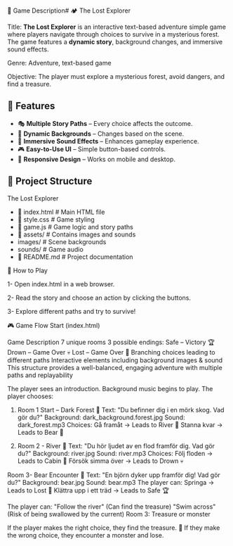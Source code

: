 
📜 Game Description# 🏕️ The Lost Explorer

Title: **The Lost Explorer**  is an interactive text-based adventure simple game where players navigate through choices to survive in a mysterious forest. The game features a **dynamic story**, background changes, and immersive sound effects.

Genre: Adventure, text-based game

Objective: The player must explore a mysterious forest, avoid dangers, and find a treasure.


## 🌟 Features
- 🎭 **Multiple Story Paths** – Every choice affects the outcome.
- 🎨 **Dynamic Backgrounds** – Changes based on the scene.
- 🎵 **Immersive Sound Effects** – Enhances gameplay experience.
- 🎮 **Easy-to-Use UI** – Simple button-based controls.
- 📱 **Responsive Design** – Works on mobile and desktop.

## 📂 Project Structure
 The Lost Explorer 
 -  📄 index.html # Main HTML file 
 -  📄 style.css # Game styling 
 -  📄 game.js # Game logic and story paths 
 -  📂 assets/ # Contains images and sounds 
 -  images/ # Scene backgrounds 
 -  sounds/ # Game audio 
 -  📄 README.md # Project documentation

 👤 How to Play

1- Open index.html in a web browser.

2- Read the story and choose an action by clicking the buttons.

3- Explore different paths and try to survive!



🎮 Game Flow
Start (index.html)

Game Description
7 unique rooms
3 possible endings:
Safe – Victory 🏆
Drown – Game Over 💀
Lost – Game Over 🌲
Branching choices leading to different paths
Interactive elements including background images & sound
This structure provides a well-balanced, engaging adventure with multiple paths and replayability

The player sees an introduction.
Background music begins to play.
The player chooses:
1. Room 1 Start – Dark Forest 🌲
Text: "Du befinner dig i en mörk skog. Vad gör du?"
Background: dark_background.forest.jpg
Sound: dark_forest.mp3
Choices:
Gå framåt → Leads to River 🌊
Stanna kvar → Leads to Bear 🐻

2. Room 2 - River 🌊
Text: "Du hör ljudet av en flod framför dig. Vad gör du?"
Background: river.jpg
Sound: river.mp3
Choices:
Följ floden → Leads to Cabin 🏡
Försök simma över → Leads to Drown 💀


Room 3- Bear Encounter 🐻
Text: "En björn dyker upp framför dig! Vad gör du?"
Background: bear.jpg
Sound: bear.mp3
The player can:
Springa → Leads to Lost 🌲
Klättra upp i ett träd → Leads to Safe 🏆

The player can:
"Follow the river" (Can find the treasure)
"Swim across" (Risk of being swallowed by the current)
Room 3: Treasure or monster


If the player makes the right choice, they find the treasure. 🎉
If they make the wrong choice, they encounter a monster and lose. 

